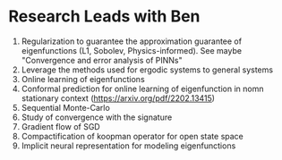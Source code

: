 # Research Leads with Ben

1. Regularization to guarantee the approximation guarantee of eigenfunctions (L1, Sobolev, Physics-informed). See maybe "Convergence and error analysis of PINNs"
2. Leverage the methods used for ergodic systems to general systems
3. Online learning of eigenfunctions
4. Conformal prediction for online learning of eigenfunction in nomn stationary context (https://arxiv.org/pdf/2202.13415)
5. Sequential Monte-Carlo
6. Study of convergence with the signature
7. Gradient flow of SGD
8. Compactification of koopman operator for open state space
9. Implicit neural representation for modeling eigenfunctions
